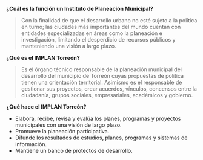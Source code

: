 
**¿Cuál es la función un Instituto de Planeación Municipal?**

> Con la finalidad de que el desarrollo urbano no esté sujeto a la política en turno; las ciudades más importantes del mundo cuentan con entidades especializadas en áreas como la planeación e investigación, limitando el desperdicio de recursos públicos y manteniendo una visión a largo plazo.

**¿Qué es el IMPLAN Torreón?**

> Es el órgano técnico responsable de la planeación municipal del desarrollo del municipio de Torreón cuyas propuestas de política tienen una orientación territorial. Asimismo es el responsable de gestionar sus proyectos, crear acuerdos, vínculos, concensos entre la ciudadanía, grupos sociales, empresariales, académicos y gobierno.

**¿Qué hace el IMPLAN Torreón?**

* Elabora, recibe, revisa y evalúa los planes, programas y proyectos municipales con una visión de largo plazo.
* Promueve la planeación participativa.
* Difunde los resultados de estudios, planes, programas y sistemas de información.
* Mantiene un banco de protectos de desarrollo.

